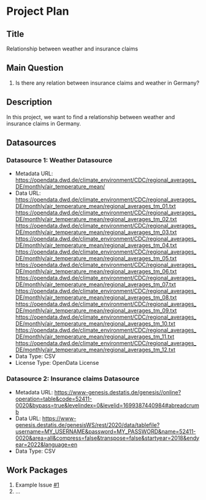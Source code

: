 # Project Plan

## Title
<!-- Give your project a short title. -->
Relationship between weather and insurance claims

## Main Question

<!-- Think about one main question you want to answer based on the data. -->
1. Is there any relation between insurance claims and weather in Germany?
## Description
<!-- Describe your data science project in max. 200 words. Consider writing about why and how you attempt it. -->
In this project, we want to find a relationship between weather and insurance claims in Germany. 

## Datasources

<!-- Describe each datasources you plan to use in a section. Use the prefic "DatasourceX" where X is the id of the datasource. -->

### Datasource 1: Weather Datasource
* Metadata URL: https://opendata.dwd.de/climate_environment/CDC/regional_averages_DE/monthly/air_temperature_mean/
* Data URL: https://opendata.dwd.de/climate_environment/CDC/regional_averages_DE/monthly/air_temperature_mean/regional_averages_tm_01.txt
            https://opendata.dwd.de/climate_environment/CDC/regional_averages_DE/monthly/air_temperature_mean/regional_averages_tm_02.txt
            https://opendata.dwd.de/climate_environment/CDC/regional_averages_DE/monthly/air_temperature_mean/regional_averages_tm_03.txt
            https://opendata.dwd.de/climate_environment/CDC/regional_averages_DE/monthly/air_temperature_mean/regional_averages_tm_04.txt
            https://opendata.dwd.de/climate_environment/CDC/regional_averages_DE/monthly/air_temperature_mean/regional_averages_tm_05.txt
            https://opendata.dwd.de/climate_environment/CDC/regional_averages_DE/monthly/air_temperature_mean/regional_averages_tm_06.txt
            https://opendata.dwd.de/climate_environment/CDC/regional_averages_DE/monthly/air_temperature_mean/regional_averages_tm_07.txt
            https://opendata.dwd.de/climate_environment/CDC/regional_averages_DE/monthly/air_temperature_mean/regional_averages_tm_08.txt
            https://opendata.dwd.de/climate_environment/CDC/regional_averages_DE/monthly/air_temperature_mean/regional_averages_tm_09.txt
            https://opendata.dwd.de/climate_environment/CDC/regional_averages_DE/monthly/air_temperature_mean/regional_averages_tm_10.txt
            https://opendata.dwd.de/climate_environment/CDC/regional_averages_DE/monthly/air_temperature_mean/regional_averages_tm_11.txt
            https://opendata.dwd.de/climate_environment/CDC/regional_averages_DE/monthly/air_temperature_mean/regional_averages_tm_12.txt
* Data Type: CSV
* License Type: OpenData License

### Datasource 2: Insurance claims Datasource
* Metadata URL: https://www-genesis.destatis.de/genesis//online?operation=table&code=52411-0020&bypass=true&levelindex=0&levelid=1699387440984#abreadcrumb
* Data URL: https://www-genesis.destatis.de/genesisWS/rest/2020/data/tablefile?username=MY_USERNAME&password=MY_PASSWORD&name=52411-0020&area=all&compress=false&transpose=false&startyear=2018&endyear=2022&language=en
* Data Type: CSV


## Work Packages

<!-- List of work packages ordered sequentially, each pointing to an issue with more details. -->

1. Example Issue [#1][i1]
2. ...

[i1]: #